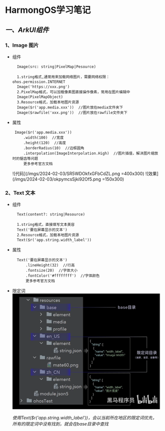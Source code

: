 # __HarmongOS学习笔记__
## *一、ArkUI组件*
### 1、Image 图片
- 组件

		Image(src: string|PixelMap|Pesource)
		
		1.string格式,通常用来加载网络图片，需要网络权限：ohos.permission.INTERNET
		Image('https://xxx.png')
		2.PixelMap格式，可以加载像素图直接操作像素，常用在图片编辑中
		Image(PixelMapObject)
		3.Resource格式，加载本地图片资源
		Image($r('app.media.xxx'))  //图片放在media文件夹下
		Image($rawfile('xxx.png'))  //图片放在rawfile文件夹下

 - 属性

		Image($r('app.media.xxx'))
			.width(100)  //宽度
			.height(120)  //高度
			.borderRadius(10)  //边框圆角
			.interpolation(ImageInterpolation.High)  //图片插值，解决图片缩放时的锯齿等问题
			更多参考官方文档
	![代码](/imgs/2024-02-03/SR5WDOkfxGFbCdZL.png =400x300)	![效果](/imgs/2024-02-03/okpymcsSjki92Of5.png =150x300)

### 2、Text 文本
- 组件
	
		Text(content?: string|Resource)
		
		1.string格式，直接填写文本美容
		Text('要在屏幕显示的文本')
		2.Resource格式，加载本地图片资源
		Text($r('app.string.width_label'))

- 属性

		Text('要在屏幕显示的文本')
			.lineHeight(32)  //行高
			.fontsize(20)  //字体大小
			.fontColor('#ffffffff')  //字体颜色
			更多参考官方文档

- 限定词![限定词](/imgs/2024-02-03/MF3mDGG2M7QQbLaN.png)
	
	_使用Text($r('app.string.width_label'))，会以当前所在地区的限定词优先，所有的限定词中没有找到，就会在base目录中查找_


<!--stackedit_data:
eyJoaXN0b3J5IjpbLTE0NTE4MDY5MF19
-->